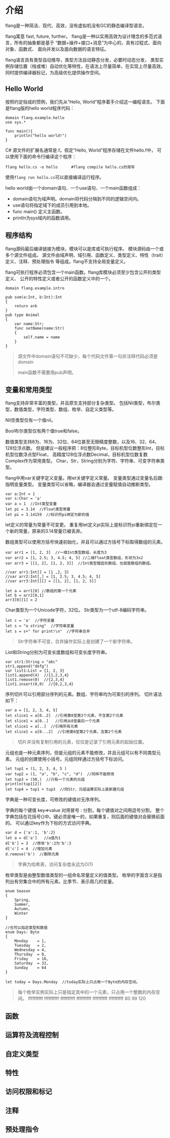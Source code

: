 # 介绍

flang是一种简洁、现代、高效，没有虚拟机没有GC的静态编译型语言。

flang寓意 fast, future, further。
flang是一种以实用高效为设计理念的多范式语言，所有的抽象都是基于
“数据+操作+接口+消息”为中心的，具有过程式、面向对象、函数式、
面向并发以及面向数据的语言特征。

flang语言具有类型自动推导，类型方法自动静态分发，必要时动态分发，
类型实例存储位置（栈或堆）自动优化等特性，在语法上尽量简单，在实现上尽量高效。
同时提供编译器标记，为高级优化提供操作空间。

## Hello World
按照约定俗成的惯例，我们先从“Hello, World”程序着手介绍这一编程语言。
下面是flang版的hello world程序代码：

~~~flang
domain flang.example.hello
use sys.*

func main(){
    println("hello world!")
}
~~~

C# 源文件的扩展名通常是.f。假定“Hello, World”程序存储在文件hello.f中，
可以使用下面的命令行编译这个程序：

~~~shell
flang hello.cs -o hello      #flang compile hello.cs的简写
~~~

使用`flang run hello.cs`可以直接编译运行程序。

hello world由一个domain语句、一个use语句、一个main函数组成：

+ domain语句为域声明。domain将代码分隔到不同的逻辑空间内。
+ use语句将指定域下的成员引用到本地。
+ func main() 定义主函数。
+ println为sys域内的函数调用。

## 程序结构

flang源码最后编译链接为模块，模块可以是库或可执行程序。
模块源码由一个或多个源文件组成。
源文件由域声明、域引用、函数定义、类型定义、特性（trait）定义、注释、预处理指令
等组成。flang不支持全局变量定义。

flang可执行程序必须包含一个main函数。flang库模块必须至少包含公开的类型定义、
公开的特性定义或者公开的函数定义中的一个。

~~~flang
domain flang.example.intro

pub sum(a:Int, b:Int):Int
{
    return a+b
}
pub type Animal
{
    var name:Str;
    func setName(name:Str)
    {
        self.name = name
    }
}
~~~

> 源文件中domain语句不可缺少，每个代码文件第一句非注释代码必须是domain
>
> main函数不需要用pub声明。

## 变量和常用类型

flang支持非常丰富的类型，并且原生支持部分复杂类型。
包括Nil类型，布尔类型，数值类型，字符类型、数组、枚举、自定义类型等。

Nil空类型仅有一个值nil。

Bool布尔类型仅有两个值true和false。

数值类型支持8为、16为、32位、64位甚至无限精度整数，以及16、32、64、128位浮点数。
但是建议一般程序把：8位整形Byte，目标机型位数整形Int，目标机型位数浮点型Float，
高精度128位浮点数Decimal，目标机型位数复数Complex作为常用类型。
Char，Str，String分别为字符、字符串、可变字符串类型。

flang中用var关键字定义变量。用let关键字定义常量。
变量类型通过变量名后跟:指明变量类型。
变量类型可以省略，编译器会通过变量赋值自动推断类型。

~~~flang
var a:Int = 1
var s:Char = 'a'
var a = 1  //Int类型变量
let pi = 3.14  //Float类型常量
let pi = 3.14159  //标识符pi绑定为新的值
~~~

let定义的常量为常量不可变更。
重复用let定义pi实际上是标识符pi重新绑定在一个新的常量，原来的3.14常量已被丢弃。

数组类型可以使用方括号快速初始化，并且可以通过方括号下标取得数组的元素。

~~~flang
var arr1 = [1, 2, 3]  //一维Int类型数组，长度为3
var arr2 = [1, 2.5; 3, 4.5; 4, 5] //二维Float类型数组，形状为3x2
var arr3 = [[1, 2], [1, 2, 3]]  //Int类型锯齿形数组，也就是数组的数组。

//var arr1:Int[] = [1 ,2, 3]
//var arr2:Int[,] = [1, 2.5; 3, 4.5; 4, 5]
//var arr3:Int[][] = [[1, 2], [1, 2, 3]]

let a = arr1[0] //数组的第一个元素
let b = arr2[0,1]
arr3[0][1] = 2
~~~

Char类型为一个Unicode字符，32位。
Str类型为一个utf-8编码字符串。

~~~flang
let c = 'a'  //字符变量
let s = "a string"  //字符串变量
let s = s+" for print!\n"  //字符串合并
~~~

> Str字符串不可变，合并操作实际上是创建了一个新字符串。

List和String分别为可变长度数组和可变长度字符串。

~~~flang
var str1:String = "abc"
str1.append("defg")
var list1:List = {1, 2, 3}
list1.append(4)  //{1,2,3,4}
list1.remove(0)  //{2,3,4}
list1.insert(0,0)  //{0,2,3,4}
~~~


序列切片可以引用部分序列的元素。数组、字符串均为可索引的序列。
切片语法如下：

~~~flang
var a = [1, 2, 3, 4, 5]
let slice1 = a[0..2]  //引用第0至第2个元素，不含第2个元素
let slice1 = a[0..]   //引用从0至最后一个元素
let slice1 = a[..]  //引用所有元素
let slice1 = a[0...2]  //引用第0至第2个元素，含第2个元素
~~~

> 切片并没有复制引用的元素，仅仅是记录了引用元素的起始位置。

元组也是一种元素序列，但是元组的元素不能修改，并且元组可以有不同类型元素。
元组的创建使用小括号。元组同样通过方括号下标访问。

~~~flang
let tup1 = (1, 2, 3, 4, 5 )
var tup2 = (1, "a", "b", "c", "d")  //同样不能修改
let tup3 = (50,)  //只有一个元素的元组
println(tup1[2])
let tup4 = tup1 + tup3  //同Str，元组运算实际上是新建元组
~~~

字典是一种可变长度，可修改的键值对无序序列。

字典的每个键值 key=>value 对用冒号 : 分割，每个键值对之间用逗号分割，
整个字典包括在花括号{}中。键必须是唯一的，如果重复，则后面的键值对会替换前面的。
可以通过key作为下标的方式访问字典。

~~~
var d = {'a':1, 'b':2}
let a = d['a']   //a值为1
d['b'] = 3  //修改'b':2为'b':3
d['c'] = 4  //增加元素
d.remove('b')  //删除元素
~~~

> 字典为哈希表，访问复杂度永远为O(1)

枚举类型是由整型数值类型的一组命名常量定义的值类型。
枚举的字面含义是指列出有穷集合中的所有元素。比季节、表示周几的变量。


~~~flang
enum Season
{
    Spring,
    Summer,
    Autumn,
    Winter
}

//也可以指定类型和数值
enum Days: Byte
{
    Monday    = 1,
    Tuesday   = 2,
    Wednesday = 4,
    Thursday  = 8,
    Friday    = 16,
    Saturday  = 32,
    Sunday    = 64
}

let today = Days.Monday  //today实际上只占用一个Byte的内存空间。
~~~

> 每个枚举实例实际上只是指定其中的一个元素，只占用一个整数的内存空间。
          ffffffffff          ffffffffff          ffffffffff          ffffffffff          ffffffffff          ffffffffff
		                                                                     80               99                 120

## 函数


## 运算符及流程控制

## 自定义类型


## 特性

## 访问权限和标记

## 注释

## 预处理指令